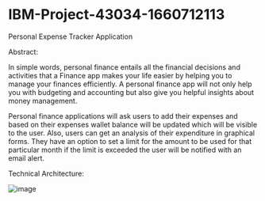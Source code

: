 # IBM-Project-43034-1660712113
Personal Expense Tracker Application

Abstract:

In simple words, personal finance entails all the financial decisions and activities that a Finance app makes your life easier by helping you to manage your finances efficiently. A personal finance app will not only help you with budgeting and accounting but also give you helpful insights about money management.

Personal finance applications will ask users to add their expenses and based on their expenses wallet balance will be updated which will be visible to the user. Also, users can get an analysis of their expenditure in graphical forms. They have an option to set a limit for the amount to be used for that particular month if the limit is exceeded the user will be notified with an email alert.

Technical Architecture:


![image](https://user-images.githubusercontent.com/113162226/202437188-6a8ed08c-9c7b-40cd-8424-3ff4b36f76ac.png)
